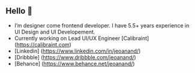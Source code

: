 ## Hello 👋
- I’m designer come frontend developer. I have 5.5+ years experience in UI Design and UI Developement.
- Currently working on Lead UI/UX Engineer [Calibraint] (https://calibraint.com)
- [Linkedin] (https://www.linkedin.com/in/jeoanand/)
- [Dribbble] (https://www.dribbble.com/jeoanand/)
- [Behance] (https://www.behance.net/jeoanand/)

